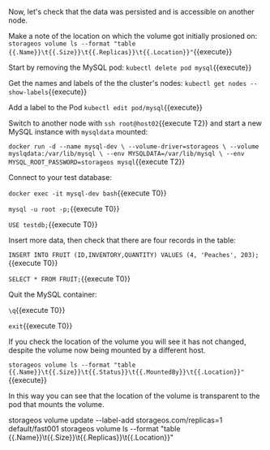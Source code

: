 Now, let's check that the data was persisted and is accessible on another node.


Make a note of the location on which the volume got initially prosioned on:
`storageos volume ls --format "table {{.Name}}\t{{.Size}}\t{{.Replicas}}\t{{.Location}}"`{{execute}}

Start by removing the MySQL pod:
`kubectl delete pod mysql`{{execute}}

Get the names and labels of the the cluster's nodes:
`kubectl get nodes --show-labels`{{execute}}

Add a label to the Pod
`kubectl edit pod/mysql`{{execute}}


Switch to another node with `ssh root@host02`{{execute T2}} and start a new MySQL instance with `mysqldata` mounted:

`docker run -d --name mysql-dev \
--volume-driver=storageos \
--volume myslqdata:/var/lib/mysql \
--env MYSQLDATA=/var/lib/mysql \
--env MYSQL_ROOT_PASSWORD=storageos mysql`{{execute T2}}

Connect to your test database:

`docker exec -it mysql-dev bash`{{execute T0}}

`mysql -u root -p;`{{execute T0}}

`USE testdb;`{{execute T0}}

Insert more data, then check that there are four records in the table:

`INSERT INTO FRUIT (ID,INVENTORY,QUANTITY) VALUES (4, 'Peaches', 203);`{{execute T0}}

`SELECT * FROM FRUIT;`{{execute T0}}

Quit the MySQL container:

`\q`{{execute T0}}

`exit`{{execute T0}}

If you check the location of the volume you will see it has not changed,
despite the volume now being mounted by a different host.

`storageos volume ls --format "table {{.Name}}\t{{.Size}}\t{{.Status}}\t{{.MountedBy}}\t{{.Location}}"`{{execute}}

In this way you can see that the location of the volume is transparent to the
pod that mounts the volume.



storageos volume update --label-add storageos.com/replicas=1 default/fast001
storageos volume ls --format "table {{.Name}}\t{{.Size}}\t{{.Replicas}}\t{{.Location}}"